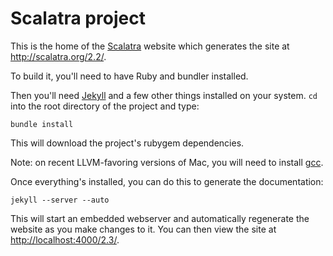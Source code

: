 # Scalatra project

This is the home of the [Scalatra](http://github.com/scalatra/scalatra/)
website which generates the site at http://scalatra.org/2.2/.

To build it, you'll need to have Ruby and bundler installed.

Then you'll need [Jekyll](https://github.com/mojombo/jekyll) and a 
few other things installed on your system. `cd` into the root directory
of the project and type:

```
bundle install
```

This will download the project's rubygem dependencies.

Note: on recent LLVM-favoring versions of Mac, you will need to install
[gcc](https://github.com/kennethreitz/osx-gcc-installer).

Once everything's installed, you can do this to generate the documentation:

```
jekyll --server --auto
```

This will start an embedded webserver and automatically regenerate the website
as you make changes to it. You can then view the site at 
[http://localhost:4000/2.3/](http://localhost:4000/2.3/).
